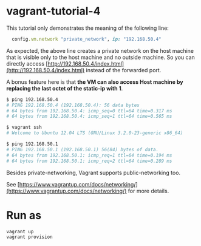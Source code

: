 # vagrant-tutorial-4

This tutorial only demonstrates the meaning of the following line:
```ruby
  config.vm.network "private_network", ip: "192.168.50.4"
```

As expected, the above line creates a private network on the host machine that is visible only to
the host machine and no outside machine.
So you can directly access [http://192.168.50.4/index.html](http://192.168.50.4/index.html) instead of the forwarded port.

A bonus feature here is that **the VM can also access Host machine by replacing the last octet of the static-ip with 1**.

```bash
$ ping 192.168.50.4
# PING 192.168.50.4 (192.168.50.4): 56 data bytes
# 64 bytes from 192.168.50.4: icmp_seq=0 ttl=64 time=0.317 ms
# 64 bytes from 192.168.50.4: icmp_seq=1 ttl=64 time=0.565 ms

$ vagrant ssh
# Welcome to Ubuntu 12.04 LTS (GNU/Linux 3.2.0-23-generic x86_64)

$ ping 192.168.50.1
# PING 192.168.50.1 (192.168.50.1) 56(84) bytes of data.
# 64 bytes from 192.168.50.1: icmp_req=1 ttl=64 time=0.194 ms
# 64 bytes from 192.168.50.1: icmp_req=2 ttl=64 time=0.289 ms
```

Besides private-networking, Vagrant supports public-networking too.

See [https://www.vagrantup.com/docs/networking/](https://www.vagrantup.com/docs/networking/) for more details.


# Run as
```bash
vagrant up
vagrant provision
```
